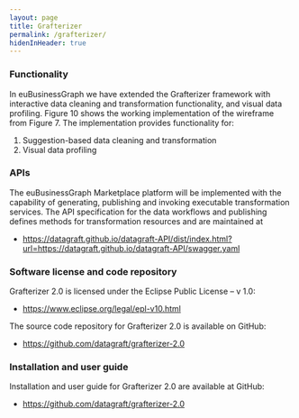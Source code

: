 ```yaml
---
layout: page
title: Grafterizer
permalink: /grafterizer/
hidenInHeader: true
---
```


### Functionality

In euBusinessGraph we have extended the Grafterizer framework with interactive data cleaning and transformation functionality, and visual data profiling. Figure 10 shows the working implementation of the wireframe from Figure 7. The implementation provides functionality for:

1.	Suggestion-based data cleaning and transformation
2.	Visual data profiling

### APIs

The euBusinessGraph Marketplace platform will be implemented with the capability of generating, publishing and invoking executable transformation services. The API specification for the data workflows and publishing defines methods for transformation resources and are maintained at

* https://datagraft.github.io/datagraft-API/dist/index.html?url=https://datagraft.github.io/datagraft-API/swagger.yaml

### Software license and code repository

Grafterizer 2.0 is licensed under the Eclipse Public License – v 1.0:
* https://www.eclipse.org/legal/epl-v10.html

The source code repository for Grafterizer 2.0 is available on GitHub:
* https://github.com/datagraft/grafterizer-2.0

### Installation and user guide

Installation and user guide for Grafterizer 2.0 are available at GitHub:
* https://github.com/datagraft/grafterizer-2.0
